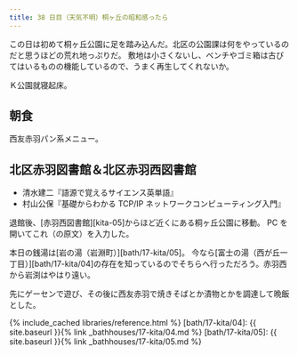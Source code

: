```yaml
---
title: 38 日目（天気不明）桐ヶ丘の昭和感ったら
---
```


この日は初めて桐ヶ丘公園に足を踏み込んだ。北区の公園課は何をやっているのだと思うほどの荒れ地っぷりだ。
敷地は小さくないし、ベンチやゴミ箱は古びてはいるものの機能しているので、うまく再生してくれないか。

Ｋ公園就寝起床。

## 朝食

西友赤羽パン系メニュー。

## 北区赤羽図書館＆北区赤羽西図書館

* 清水建二『語源で覚えるサイエンス英単語』
* 村山公保『基礎からわかる TCP/IP ネットワークコンピューティング入門』

退館後、[赤羽西図書館][kita-05]からほど近くにある桐ヶ丘公園に移動。
PC を開いてこれ（の原文）を入力した。

本日の銭湯は[岩の湯（岩淵町）][bath/17-kita/05]。
今なら[富士の湯（西が丘一丁目）][bath/17-kita/04]の存在を知っているのでそちらへ行っただろう。赤羽西から岩渕はやはり遠い。

先にゲーセンで遊び、その後に西友赤羽で焼きそばとか漬物とかを調達して晩飯とした。

{% include_cached libraries/reference.html %}
[bath/17-kita/04]: {{ site.baseurl }}{% link _bathhouses/17-kita/04.md %}
[bath/17-kita/05]: {{ site.baseurl }}{% link _bathhouses/17-kita/05.md %}
